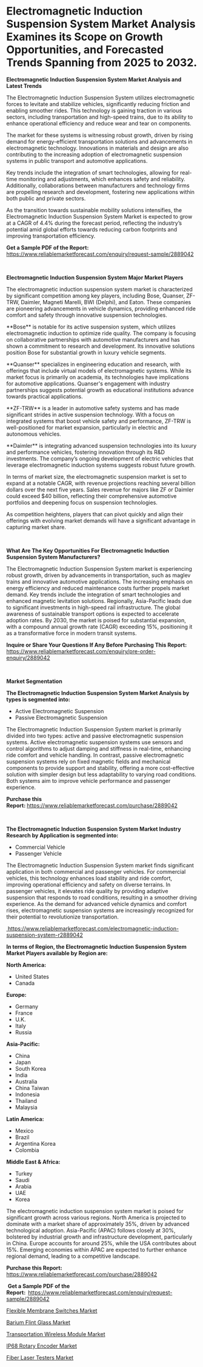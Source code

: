<p><h1>Electromagnetic Induction Suspension System Market Analysis Examines its Scope on Growth Opportunities, and Forecasted Trends Spanning from 2025 to 2032.</h1></p><p><strong>Electromagnetic Induction Suspension System Market Analysis and Latest Trends</strong></p>
<p><p>The Electromagnetic Induction Suspension System utilizes electromagnetic forces to levitate and stabilize vehicles, significantly reducing friction and enabling smoother rides. This technology is gaining traction in various sectors, including transportation and high-speed trains, due to its ability to enhance operational efficiency and reduce wear and tear on components.</p><p>The market for these systems is witnessing robust growth, driven by rising demand for energy-efficient transportation solutions and advancements in electromagnetic technology. Innovations in materials and design are also contributing to the increasing adoption of electromagnetic suspension systems in public transport and automotive applications. </p><p>Key trends include the integration of smart technologies, allowing for real-time monitoring and adjustments, which enhances safety and reliability. Additionally, collaborations between manufacturers and technology firms are propelling research and development, fostering new applications within both public and private sectors. </p><p>As the transition towards sustainable mobility solutions intensifies, the Electromagnetic Induction Suspension System Market is expected to grow at a CAGR of 4.4% during the forecast period, reflecting the industry’s potential amid global efforts towards reducing carbon footprints and improving transportation efficiency.</p></p>
<p><strong>Get a Sample PDF of the Report:&nbsp;</strong> <a href="https://www.reliablemarketforecast.com/enquiry/request-sample/2889042?utm_campaign=3446&utm_medium=2&utm_source=Github&utm_content=ia&utm_term=14032025&utm_id=electromagnetic-induction-suspension-system">https://www.reliablemarketforecast.com/enquiry/request-sample/2889042</a></p>
<p>&nbsp;</p>
<p><strong>Electromagnetic Induction Suspension System Major Market Players</strong></p>
<p><p>The electromagnetic induction suspension system market is characterized by significant competition among key players, including Bose, Quanser, ZF-TRW, Daimler, Magneti Marelli, BWI (Delphi), and Eaton. These companies are pioneering advancements in vehicle dynamics, providing enhanced ride comfort and safety through innovative suspension technologies.</p><p>**Bose** is notable for its active suspension system, which utilizes electromagnetic induction to optimize ride quality. The company is focusing on collaborative partnerships with automotive manufacturers and has shown a commitment to research and development. Its innovative solutions position Bose for substantial growth in luxury vehicle segments.</p><p>**Quanser** specializes in engineering education and research, with offerings that include virtual models of electromagnetic systems. While its market focus is primarily on academia, its technologies have implications for automotive applications. Quanser's engagement with industry partnerships suggests potential growth as educational institutions advance towards practical applications.</p><p>**ZF-TRW** is a leader in automotive safety systems and has made significant strides in active suspension technology. With a focus on integrated systems that boost vehicle safety and performance, ZF-TRW is well-positioned for market expansion, particularly in electric and autonomous vehicles.</p><p>**Daimler** is integrating advanced suspension technologies into its luxury and performance vehicles, fostering innovation through its R&D investments. The company’s ongoing development of electric vehicles that leverage electromagnetic induction systems suggests robust future growth.</p><p>In terms of market size, the electromagnetic suspension market is set to expand at a notable CAGR, with revenue projections reaching several billion dollars over the next five years. Sales revenue for majors like ZF or Daimler could exceed $40 billion, reflecting their comprehensive automotive portfolios and deepening focus on suspension technologies.</p><p>As competition heightens, players that can pivot quickly and align their offerings with evolving market demands will have a significant advantage in capturing market share.</p></p>
<p>&nbsp;</p>
<p><strong>What Are The Key Opportunities For Electromagnetic Induction Suspension System Manufacturers?</strong></p>
<p><p>The Electromagnetic Induction Suspension System market is experiencing robust growth, driven by advancements in transportation, such as maglev trains and innovative automotive applications. The increasing emphasis on energy efficiency and reduced maintenance costs further propels market demand. Key trends include the integration of smart technologies and enhanced magnetic levitation solutions. Regionally, Asia-Pacific leads due to significant investments in high-speed rail infrastructure. The global awareness of sustainable transport options is expected to accelerate adoption rates. By 2030, the market is poised for substantial expansion, with a compound annual growth rate (CAGR) exceeding 15%, positioning it as a transformative force in modern transit systems.</p></p>
<p><strong>Inquire or Share Your Questions If Any Before Purchasing This Report:</strong> <a href="https://www.reliablemarketforecast.com/enquiry/pre-order-enquiry/2889042?utm_campaign=3446&utm_medium=2&utm_source=Github&utm_content=ia&utm_term=14032025&utm_id=electromagnetic-induction-suspension-system">https://www.reliablemarketforecast.com/enquiry/pre-order-enquiry/2889042</a></p>
<p>&nbsp;</p>
<p><strong>Market Segmentation</strong></p>
<p><strong>The Electromagnetic Induction Suspension System Market Analysis by types is segmented into:</strong></p>
<p><ul><li>Active Electromagnetic Suspension</li><li>Passive Electromagnetic Suspension</li></ul></p>
<p><p>The Electromagnetic Induction Suspension System market is primarily divided into two types: active and passive electromagnetic suspension systems. Active electromagnetic suspension systems use sensors and control algorithms to adjust damping and stiffness in real-time, enhancing ride comfort and vehicle handling. In contrast, passive electromagnetic suspension systems rely on fixed magnetic fields and mechanical components to provide support and stability, offering a more cost-effective solution with simpler design but less adaptability to varying road conditions. Both systems aim to improve vehicle performance and passenger experience.</p></p>
<p><strong>Purchase this Report:&nbsp;</strong><a href="https://www.reliablemarketforecast.com/purchase/2889042?utm_campaign=3446&utm_medium=2&utm_source=Github&utm_content=ia&utm_term=14032025&utm_id=electromagnetic-induction-suspension-system">https://www.reliablemarketforecast.com/purchase/2889042</a></p>
<p>&nbsp;</p>
<p><strong>The Electromagnetic Induction Suspension System Market Industry Research by Application is segmented into:</strong></p>
<p><ul><li>Commercial Vehicle</li><li>Passenger Vehicle</li></ul></p>
<p><p>The Electromagnetic Induction Suspension System market finds significant application in both commercial and passenger vehicles. For commercial vehicles, this technology enhances load stability and ride comfort, improving operational efficiency and safety on diverse terrains. In passenger vehicles, it elevates ride quality by providing adaptive suspension that responds to road conditions, resulting in a smoother driving experience. As the demand for advanced vehicle dynamics and comfort rises, electromagnetic suspension systems are increasingly recognized for their potential to revolutionize transportation.</p></p>
<p><a href="https://www.reliablemarketforecast.com/electromagnetic-induction-suspension-system-r2889042?utm_campaign=3446&utm_medium=2&utm_source=Github&utm_content=ia&utm_term=14032025&utm_id=electromagnetic-induction-suspension-system">&nbsp;https://www.reliablemarketforecast.com/electromagnetic-induction-suspension-system-r2889042</a></p>
<p><strong>In terms of Region, the Electromagnetic Induction Suspension System Market Players available by Region are:</strong></p>
<p>
    <p> <strong> North America: </strong>
        <ul>
            <li>United States</li>
            <li>Canada</li>
        </ul>
        </p> 
    <p> <strong> Europe: </strong>
        <ul>
            <li>Germany</li>
            <li>France</li>
            <li>U.K.</li>
            <li>Italy</li>
            <li>Russia</li>
        </ul>
        </p> 
    <p> <strong> Asia-Pacific: </strong>
        <ul>
            <li>China</li>
            <li>Japan</li>
            <li>South Korea</li>
            <li>India</li>
            <li>Australia</li>
            <li>China Taiwan</li>
            <li>Indonesia</li>
            <li>Thailand</li>
            <li>Malaysia</li>
        </ul>
        </p> 
    <p> <strong> Latin America: </strong>
        <ul>
            <li>Mexico</li>
            <li>Brazil</li>
            <li>Argentina Korea</li>
            <li>Colombia</li>
        </ul>
        </p> 
    <p> <strong> Middle East & Africa: </strong>
        <ul>
            <li>Turkey</li>
            <li>Saudi</li>
            <li>Arabia</li>
            <li>UAE</li>
            <li>Korea</li>
        </ul>
    </p>
    </p>
<p><p>The electromagnetic induction suspension system market is poised for significant growth across various regions. North America is projected to dominate with a market share of approximately 35%, driven by advanced technological adoption. Asia-Pacific (APAC) follows closely at 30%, bolstered by industrial growth and infrastructure development, particularly in China. Europe accounts for around 25%, while the USA contributes about 15%. Emerging economies within APAC are expected to further enhance regional demand, leading to a competitive landscape.</p></p>
<p><strong>Purchase this Report: </strong><a href="https://www.reliablemarketforecast.com/purchase/2889042?utm_campaign=3446&utm_medium=2&utm_source=Github&utm_content=ia&utm_term=14032025&utm_id=electromagnetic-induction-suspension-system">https://www.reliablemarketforecast.com/purchase/2889042</a></p>
<p>&nbsp;<strong>Get a Sample PDF of the Report:&nbsp;&nbsp;</strong><a href="https://www.reliablemarketforecast.com/enquiry/request-sample/2889042?utm_campaign=3446&utm_medium=2&utm_source=Github&utm_content=ia&utm_term=14032025&utm_id=electromagnetic-induction-suspension-system">https://www.reliablemarketforecast.com/enquiry/request-sample/2889042</a></p>
<p><strong></strong></p>
<p><p><a href="https://www.linkedin.com/pulse/forecast-flexible-membrane-switches-market-from-2025-2032-zft7f?utm_campaign=3446&utm_medium=2&utm_source=Github&utm_content=ia&utm_term=14032025&utm_id=electromagnetic-induction-suspension-system">Flexible Membrane Switches Market</a></p><p><a href="https://github.com/sanokdagada01/Market-Research-Report-List-1/blob/main/barium-flint-glass-market.md?utm_campaign=3446&utm_medium=2&utm_source=Github&utm_content=ia&utm_term=14032025&utm_id=electromagnetic-induction-suspension-system">Barium Flint Glass Market</a></p><p><a href="https://www.linkedin.com/pulse/competitive-analysis-transportation-wireless-module-market-zbrvc?utm_campaign=3446&utm_medium=2&utm_source=Github&utm_content=ia&utm_term=14032025&utm_id=electromagnetic-induction-suspension-system">Transportation Wireless Module Market</a></p><p><a href="https://www.linkedin.com/pulse/ip68-rotary-encoder-market-trends-revenue-forecast-61-cagr-gfrpf?utm_campaign=3446&utm_medium=2&utm_source=Github&utm_content=ia&utm_term=14032025&utm_id=electromagnetic-induction-suspension-system">IP68 Rotary Encoder Market</a></p><p><a href="https://www.linkedin.com/pulse/fiber-laser-testers-market-research-key-insights-driving-growth-9vsme?utm_campaign=3446&utm_medium=2&utm_source=Github&utm_content=ia&utm_term=14032025&utm_id=electromagnetic-induction-suspension-system">Fiber Laser Testers Market</a></p></p>